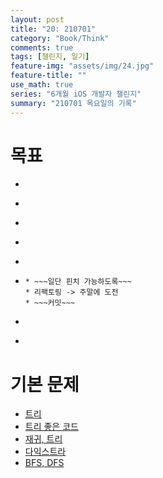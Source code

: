 ```yaml
---
layout: post
title: "20: 210701"
category: "Book/Think"
comments: true
tags: [챌린지, 일기]
feature-img: "assets/img/24.jpg"
feature-title: ""
use_math: true
series: "6개월 iOS 개발자 챌린지"
summary: "210701 목요일의 기록"
---
```




# 목표
* ~~~약먹기~~~
* ~~~알고리즘 3문제 시간잡고 - 문자열 한문제, 구현한문제, 그래프한문제, 이분탐색, 다익스트라~~~
* ~~~알고리즘을 좀 많이 풀자. 오늘은~~~
* ~~~다익스트라, 트리, BFS, DFS 기본문제 매일 풀기~~~
* ~~~접근 제어 글쓰기~~~, ~~~unowned 글쓰기~~~
* ~~~프로젝트 재도전 - 일단 뭐가 부족했는지 분석 및 Commit하기~~~
  * ~~~일단 핀치 가능하도록~~~
  * 리팩토링 -> 주말에 도전
  * ~~~커밋~~~
* ~~~공식 문서 읽는 모임 들어가기, 듣기~~~
* ~~~1일 1커밋~~~

# 기본 문제

* [트리](https://programmers.co.kr/learn/courses/30/lessons/42892)
* [트리 좋은 코드](https://blex.me/@baealex/%ED%8C%8C%EC%9D%B4%EC%8D%AC%EC%9C%BC%EB%A1%9C-%EA%B5%AC%ED%98%84%ED%95%9C-%EC%9E%90%EB%A3%8C%EA%B5%AC%EC%A1%B0-%ED%8A%B8%EB%A6%AC#%EC%A0%84%EC%B2%B4-%EC%86%8C%EC%8A%A4%EC%BD%94%EB%93%9C-2)
* [재귀, 트리](https://www.acmicpc.net/workbook/view/2462)
* [다익스트라](https://www.acmicpc.net/workbook/view/3211)
* [BFS, DFS](https://www.acmicpc.net/workbook/view/1833)
